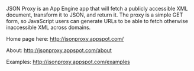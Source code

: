 JSON Proxy is an App Engine app that will fetch a publicly accessible XML document, transform it to JSON, and return it.  The proxy is a simple GET form, so JavaScript users can generate URLs to be able to fetch otherwise inaccessible XML across domains.

Home page here:
http://jsonproxy.appspot.com/

About:
http://jsonproxy.appspot.com/about

Examples:
http://jsonproxy.appspot.com/examples
